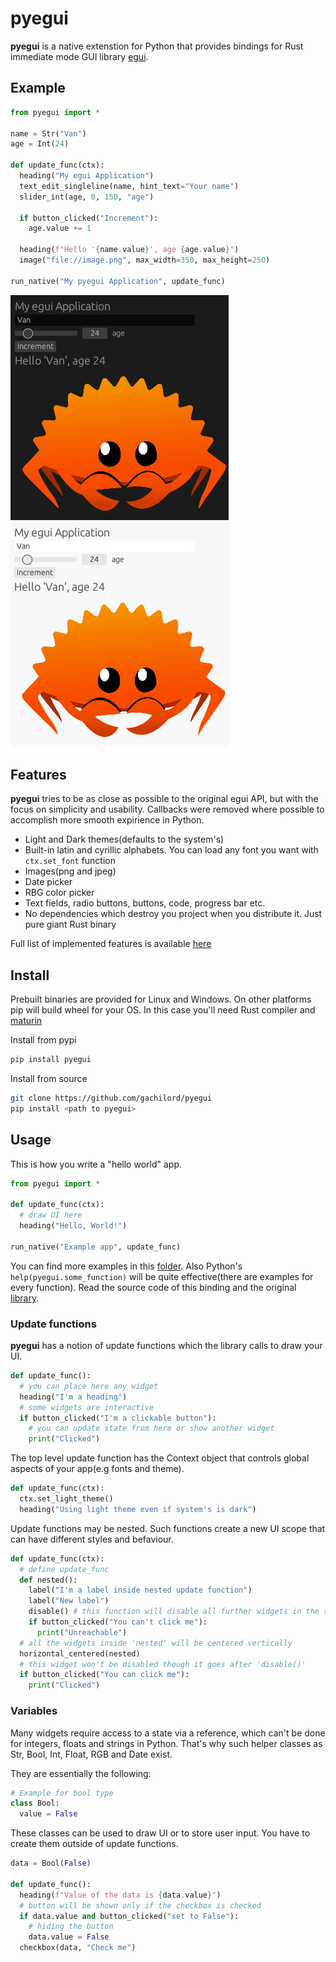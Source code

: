 # pyegui

**pyegui** is a native extenstion for Python that provides bindings for Rust immediate mode GUI library [egui](https://github.com/emilk/egui).

## Example

```python
from pyegui import *

name = Str("Van")
age = Int(24)

def update_func(ctx):
  heading("My egui Application")
  text_edit_singleline(name, hint_text="Your name")
  slider_int(age, 0, 150, "age")

  if button_clicked("Increment"):
    age.value += 1

  heading(f"Hello '{name.value}', age {age.value}")
  image("file://image.png", max_width=350, max_height=250)

run_native("My pyegui Application", update_func)
```
![example 1](example1.jpeg "Dark theme")
![example 2](example2.jpeg  "White theme")

## Features

**pyegui** tries to be as close as possible to the original egui API, but with the focus on simplicity and usability. 
Callbacks were removed where possible to accomplish more smooth expirience in Python.

- Light and Dark themes(defaults to the system's)
- Built-in latin and cyrillic alphabets. You can load any font you want with `ctx.set_font` function
- Images(png and jpeg)
- Date picker
- RBG color picker
- Text fields, radio buttons, buttons, code, progress bar etc.
- No dependencies which destroy you project when you distribute it. Just pure giant Rust binary

Full list of implemented features is available [here](TODO.md)

## Install

Prebuilt binaries are provided for Linux and Windows.
On other platforms pip will build wheel for your OS.
In this case you'll need Rust compiler and [maturin](https://github.com/PyO3/maturin)

Install from pypi
```bash
pip install pyegui
```
Install from source
```bash
git clone https://github.com/gachilord/pyegui
pip install <path to pyegui>
```

## Usage

This is how you write a "hello world" app.
```python
from pyegui import *

def update_func(ctx):
  # draw UI here
  heading("Hello, World!")

run_native("Example app", update_func)
```

You can find more examples in this [folder](examples). Also Python's `help(pyegui.some_function)` will be quite effective(there are examples for every function).
Read the source code of this binding and the original [library](https://github.com/emilk/egui).

### Update functions

**pyegui** has a notion of update functions which the library calls to draw your UI.
```python
def update_func():
  # you can place here any widget
  heading("I'm a heading")
  # some widgets are interactive
  if button_clicked("I'm a clickable button"):
    # you can update state from here or show another widget
    print("Clicked")
```
The top level update function has the Context object that controls global aspects of your app(e.g fonts and theme).
```python
def update_func(ctx):
  ctx.set_light_theme()
  heading("Using light theme even if system's is dark")
```
Update functions may be nested. Such functions create a new UI scope that can have different styles and befaviour.
```python
def update_func(ctx):
  # define update_func
  def nested():
    label("I'm a label inside nested update function")
    label("New label")
    disable() # this function will disable all further widgets in the scope
    if button_clicked("You can't click me"):
      print("Unreachable")
  # all the widgets inside 'nested' will be centered vertically 
  horizontal_centered(nested)
  # this widget won't be disabled though it goes after 'disable()'
  if button_clicked("You can click me"):
    print("Clicked")
```

### Variables

Many widgets require access to a state via a reference, which can't be done for integers, floats and strings in Python.
That's why such helper classes as Str, Bool, Int, Float, RGB and Date exist. 

They are essentially the following:
```python
# Example for bool type
class Bool:
  value = False
```

These classes can be used to draw UI or to store user input. 
You have to create them outside of update functions.
```python
data = Bool(False)

def update_func():
  heading(f"Value of the data is {data.value}")
  # button will be shown only if the checkbox is checked 
  if data.value and button_clicked("set to False"):
    # hiding the button
    data.value = False
  checkbox(data, "Check me")
```
